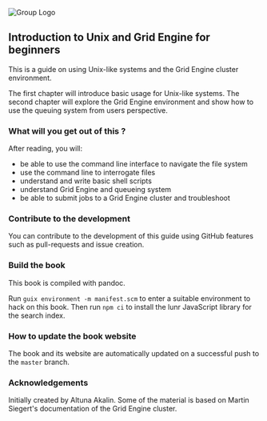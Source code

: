 ![Group Logo](http://bioinformatics.mdc-berlin.de/img/GroupLogo.png)

## Introduction to Unix and Grid Engine for beginners

This is a guide on using Unix-like systems and the Grid Engine cluster
environment.

The first chapter will introduce basic usage for Unix-like
systems. The second chapter will explore the Grid Engine environment
and show how to use the queuing system from users perspective.

###  What will you get out of this ?

After reading, you will:

* be able to use the command line interface to navigate the file system
* use the command line to interrogate files
* understand and write basic shell scripts
* understand Grid Engine and queueing system
* be able to submit jobs to a Grid Engine cluster and troubleshoot

### Contribute to the development

You can contribute to the development of this guide using GitHub
features such as pull-requests and issue creation.


### Build the book

This book is compiled with pandoc.

Run `guix environment -m manifest.scm` to enter a suitable environment
to hack on this book.  Then run `npm ci` to install the lunr
JavaScript library for the search index.


### How to update the book website

The book and its website are automatically updated on a successful
push to the `master` branch.


### Acknowledgements

Initially created by Altuna Akalin. Some of the material is based on
Martin Siegert's documentation of the Grid Engine cluster.
